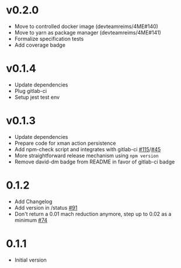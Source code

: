 # v0.2.0
  * Move to controlled docker image (devteamreims/4ME#140)
  * Move to yarn as package manager (devteamreims/4ME#141)
  * Formalize specification tests
  * Add coverage badge

# v0.1.4
  * Update dependencies
  * Plug gitlab-ci
  * Setup jest test env

# v0.1.3
  * Update dependencies
  * Prepare code for xman action persistence
  * Add npm-check script and integrates with gitlab-ci [#115](devteamreims/4ME#115)/[#45](devteamreims/4ME#45)
  * More straightforward release mechanism using `npm version`
  * Remove david-dm badge from README in favor of gitlab-ci badge

# 0.1.2
  * Add Changelog
  * Add version in /status [#91](https://github.com/devteamreims/4ME/issues/91)
  * Don't return a 0.01 mach reduction anymore, step up to 0.02 as a minimum [#74](https://github.com/devteamreims/4ME/issues/74)

# 0.1.1
  * Initial version
